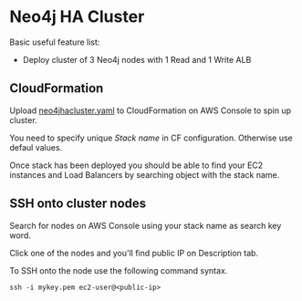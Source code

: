 # Neo4j HA Cluster

Basic useful feature list:

 * Deploy cluster of 3 Neo4j nodes with 1 Read and 1 Write ALB


## CloudFormation

Upload [neo4jhacluster.yaml](https://github.com/Financial-Times/up-neo4j-ha-cluster/blob/master/cloudformation/neo4jhacluster.yaml) to CloudFormation on AWS Console to spin up cluster.

You need to specify unique _Stack name_ in CF configuration. Otherwise use defaul values.

Once stack has been deployed you should be able to find your EC2 instances and Load Balancers by searching object with the stack name.

## SSH onto cluster nodes

Search for nodes on AWS Console using your stack name as search key word.

Click one of the nodes and you'll find public IP on Description tab.

To SSH onto the node use the following command syntax.

`ssh -i mykey.pem ec2-user@<public-ip>`
